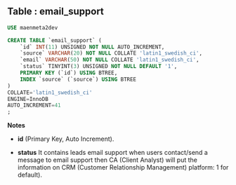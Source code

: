 Table : email_support
---------------------

```SQL
USE maenmeta2dev

CREATE TABLE `email_support` (
	`id` INT(11) UNSIGNED NOT NULL AUTO_INCREMENT,
	`source` VARCHAR(20) NOT NULL COLLATE 'latin1_swedish_ci',
	`email` VARCHAR(50) NOT NULL COLLATE 'latin1_swedish_ci',
	`status` TINYINT(3) UNSIGNED NOT NULL DEFAULT '1',
	PRIMARY KEY (`id`) USING BTREE,
	INDEX `source` (`source`) USING BTREE
)
COLLATE='latin1_swedish_ci'
ENGINE=InnoDB
AUTO_INCREMENT=41
;
```
__Notes__

+ __id__ (Primary Key, Auto Increment).
  
+ __status__ It contains leads email support when users contact/send a message to email support then CA (Client Analyst) will put the information on CRM (Customer Relationship Management) platform: 1 for default).
